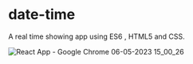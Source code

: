# date-time
A real time showing app using ES6 , HTML5 and CSS.

![React App - Google Chrome 06-05-2023 15_00_26](https://user-images.githubusercontent.com/132603875/236616286-3975e640-3656-4ab9-bbe6-cb4831e9befa.png)


